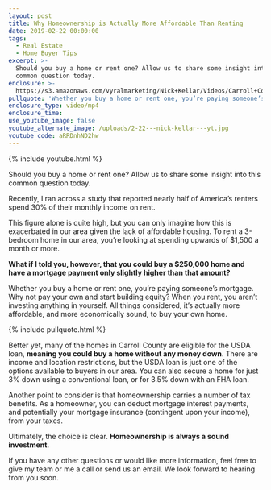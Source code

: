 ```yaml
---
layout: post
title: Why Homeownership is Actually More Affordable Than Renting
date: 2019-02-22 00:00:00
tags:
  - Real Estate
  - Home Buyer Tips
excerpt: >-
  Should you buy a home or rent one? Allow us to share some insight into this
  common question today.
enclosure: >-
  https://s3.amazonaws.com/vyralmarketing/Nick+Kellar/Videos/Carroll+County+Real+Estate+-+Why+Homeownership+is+Actually+More+Affordable+Than+Renting.mp4
pullquote: 'Whether you buy a home or rent one, you’re paying someone’s mortgage.'
enclosure_type: video/mp4
enclosure_time:
use_youtube_image: false
youtube_alternate_image: /uploads/2-22---nick-kellar---yt.jpg
youtube_code: aRRDnhND2hw
---
```


{% include youtube.html %}

Should you buy a home or rent one? Allow us to share some insight into this common question today.

Recently, I ran across a study that reported nearly half of America’s renters spend 30% of their monthly income on rent.

This figure alone is quite high, but you can only imagine how this is exacerbated in our area given the lack of affordable housing. To rent a 3-bedroom home in our area, you’re looking at spending upwards of $1,500 a month or more.

**What if I told you, however, that you could buy a $250,000 home and have a mortgage payment only slightly higher than that amount?**

Whether you buy a home or rent one, you’re paying someone’s mortgage. Why not pay your own and start building equity? When you rent, you aren’t investing anything in yourself. All things considered, it’s actually more affordable, and more economically sound, to buy your own home.

{% include pullquote.html %}

Better yet, many of the homes in Carroll County are eligible for the USDA loan, **meaning you could buy a home without any money down**. There are income and location restrictions, but the USDA loan is just one of the options available to buyers in our area. You can also secure a home for just 3% down using a conventional loan, or for 3.5% down with an FHA loan.

Another point to consider is that homeownership carries a number of tax benefits. As a homeowner, you can deduct mortgage interest payments, and potentially your mortgage insurance (contingent upon your income), from your taxes.

Ultimately, the choice is clear. **Homeownership is always a sound investment**.

If you have any other questions or would like more information, feel free to give my team or me a call or send us an email. We look forward to hearing from you soon.